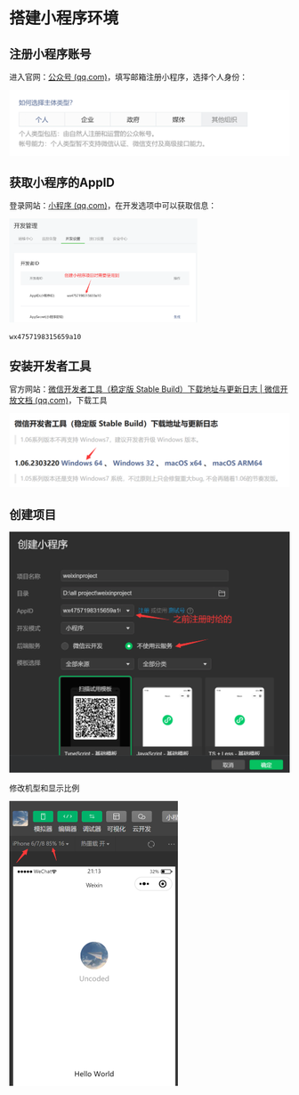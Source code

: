 # 搭建小程序环境

## 注册小程序账号

进入官网：[公众号 (qq.com)](https://mp.weixin.qq.com/cgi-bin/wx?lang=zh_CN&token=)，填写邮箱注册小程序，选择个人身份：

<img src="img/1.搭建小程序环境/image-20230429204446955.png" alt="image-20230429204446955" style="zoom:50%;" />

## 获取小程序的AppID

登录网站：[小程序 (qq.com)](https://mp.weixin.qq.com/wxamp/devprofile/get_profile?token=1955649743&lang=zh_CN)，在开发选项中可以获取信息：

<img src="img/1.搭建小程序环境/image-20230429204915452.png" alt="image-20230429204915452" style="zoom: 33%;" />

```
wx4757198315659a10
```

## 安装开发者工具

官方网站：[微信开发者工具（稳定版 Stable Build）下载地址与更新日志 | 微信开放文档 (qq.com)](https://developers.weixin.qq.com/miniprogram/dev/devtools/stable.html)，下载工具

<img src="img/1.搭建小程序环境/image-20230429205312938.png" alt="image-20230429205312938" style="zoom:50%;" />

## 创建项目

<img src="img/1.搭建小程序环境/image-20230429210324552.png" alt="image-20230429210324552" style="zoom:50%;" />

修改机型和显示比例

<img src="img/1.搭建小程序环境/image-20230429211442586.png" alt="image-20230429211442586" style="zoom:50%;" />